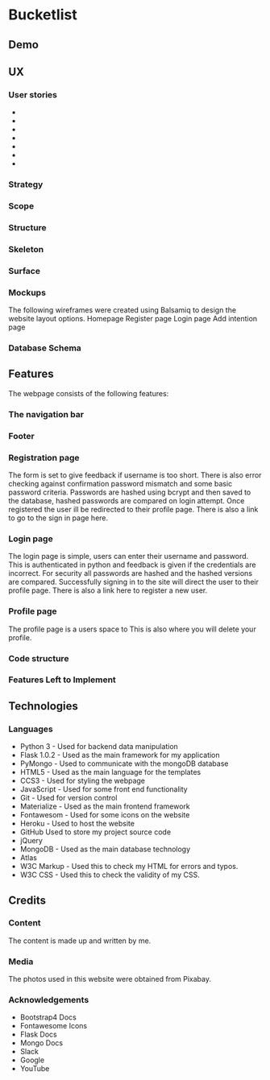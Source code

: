 # Bucketlist

## Demo

## UX

### User stories
<ul>
  <li
  <li>
  <li>
  <li>
  <li>
  <li>
  <li>
  <li>
</ul>

### Strategy

### Scope

### Structure

### Skeleton

### Surface

### Mockups
The following wireframes were created using Balsamiq to design the website layout options.
Homepage
Register page
Login page
Add intention page

### Database Schema

## Features
The webpage consists of the following features:
### The navigation bar
### Footer
### Registration page
The form is set to give feedback if username is too short. There is also error checking against confirmation password mismatch and some basic password criteria. Passwords are hashed using bcrypt and then saved to the database, hashed passwords are compared on login attempt. Once registered the user ill be redirected to their profile page. There is also a link to go to the sign in page here.
### Login page
The login page is simple, users can enter their username and password. This is authenticated in python and feedback is given if the credentials are incorrect. For security all passwords are hashed and the hashed versions are compared. Successfully signing in to the site will direct the user to their profile page. There is also a link here to register a new user.
### Profile page
The profile page is a users space to 
This is also where you will delete your profile.
### Code structure
### Features Left to Implement

## Technologies

### Languages
<ul>
  <li>Python 3 - Used for backend data manipulation
  <li>Flask 1.0.2 - Used as the main framework for my application
  <li>PyMongo - Used to communicate with the mongoDB database
  <li>HTML5 - Used as the main language for the templates
  <li>CCS3 - Used for styling the webpage
  <li>JavaScript - Used for some front end functionality
  <li>Git - Used for version control
  <li>Materialize - Used as the main frontend framework
  <li>Fontawesom - Used for some icons on the website
  <li>Heroku - Used to host the website
  <li>GitHub Used to store my project source code
  <li>jQuery
  <li>MongoDB - Used as the main database technology
  <li>Atlas
  <li>W3C Markup - Used this to check my HTML for errors and typos.
  <li>W3C CSS - Used this to check the validity of my CSS.
</ul>

## Credits

### Content
The content is made up and written by me.

### Media
The photos used in this website were obtained from Pixabay.

### Acknowledgements
<ul>
  <li>Bootstrap4 Docs
  <li>Fontawesome Icons
  <li>Flask Docs
  <li>Mongo Docs
  <li>Slack
  <li>Google
  <li>YouTube
</ul>
